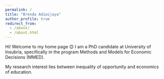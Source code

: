 ```yaml
---
permalink: /
title: "Brenda Adiwijaya"
author_profile: true
redirect_from: 
  - /about/
  - /about.html
---
```


Hi! Welcome to my home page 😊
I am a PhD candidate at University of Insubria, specifically in the program Methods and Models for Economic Decisions (MMED).

My research interest lies between inequality of opportunity and economics of education.

